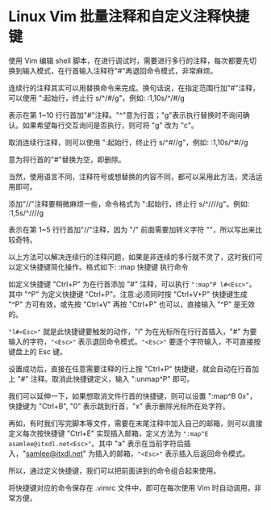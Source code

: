 # Linux Vim 批量注释和自定义注释快捷键

使用 Vim 编辑 shell 脚本，在进行调试时，需要进行多行的注释，每次都要先切换到输入模式，在行首输入注释符"#"再退回命令模式，非常麻烦。

连续行的注释其实可以用替换命令来完成。换句话说，在指定范围行加"#"注释，可以使用 ":起始行，终止行 s/^/#/g"，例如:
:1,10s/^/#/g

表示在第 1~10 行行首加"#"注释。"^"意为行首；"g"表示执行替换时不询问确认。如果希望每行交互询问是否执行，则可将 "g" 改为 "c"。

取消连续行注释，则可以使用 ":起始行，终止行 s/^#//g"，例如:
:1,10s/^#//g

意为将行首的"#"替换为空，即删除。

当然，使用语言不同，注释符号或想替换的内容不同，都可以采用此方法，灵活运用即可。

添加"//"注释要稍微麻烦一些，命令格式为 ":起始行，终止行 s/^/\/\//g"。例如:
:1,5s/^/\/\//g

表示在第 1~5 行行首加"//"注释，因为 "/" 前面需要加转义字符 "\"，所以写出来比较奇特。

以上方法可以解决连续行的注释问题，如果是非连续的多行就不灵了，这时我们可以定义快捷键简化操作。格式如下:
:map 快捷键 执行命令

如定义快捷键 "Ctrl+P" 为在行首添加 "#" 注释，可以执行 `":map^P l#<Esc>"`。其中 "^P" 为定义快捷键 "Ctrl+P"。注意:必须同时按 "Ctrl+V+P" 快捷键生成 "^P" 方可有效，或先按 "Ctrl+V" 再按 "Ctrl+P" 也可以，直接输入 "^P" 是无效的。

`"l#<Esc>"` 就是此快捷键要触发的动作，"l" 为在光标所在行行首插入，"#" 为要输入的字符，`"<Esc>"` 表示退回命令模式。`"<Esc>"` 要逐个字符输入，不可直接按键盘上的 Esc 键。

设置成功后，直接在任意需要注释的行上按 "Ctrl+P" 快捷键，就会自动在行首加上 "#" 注释。取消此快捷键定义，输入 ":unmap^P" 即可。

我们可以延伸一下，如果想取消文件行首的快捷键，则可以设置 ":map^B 0x"，快捷键为 "Ctrl+B", "0" 表示跳到行首，"x" 表示删除光标所在处字符。

再如，有时我们写完脚本等文件，需要在末尾注释中加入自己的邮箱，则可以直接定义每次按快捷键 "Ctrl+E" 实现插入邮箱，定义方法为 `":map^E asamlee@itxdl.net<Esc>"`。其中 "a" 表示在当前字符后插入，"samlee@itxdl.net" 为插入的邮箱，`"<Esc>"` 表示插入后返回命令模式。

所以，通过定义快捷键，我们可以把前面讲到的命令组合起来使用。

将快捷键对应的命令保存在 .vimrc 文件中，即可在每次使用 Vim 时自动调用，非常方便。

